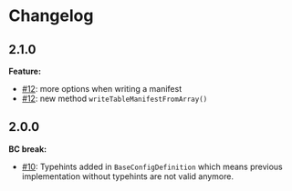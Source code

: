 # Changelog

## 2.1.0

**Feature:**

- [\#12](https://github.com/keboola/php-component/pull/12): more options when writing a manifest
- [\#12](https://github.com/keboola/php-component/pull/12): new method `writeTableManifestFromArray()`

## 2.0.0

**BC break:**
- [\#10](https://github.com/keboola/php-component/pull/10): Typehints added in `BaseConfigDefinition` which means previous implementation without typehints are not valid anymore. 
